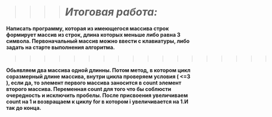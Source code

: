 

>>>> # *Итоговая работа:*

**Написать программу, которая из имеющегося массива строк формирует массив из строк, длина которых меньше либо равна 3 символа. Первоначальный массив можно ввести с клавиатуры, либо задать на старте выполнения алгоритма.**

>>>>>>>>>>>>>>>>>>>>>>>>>>>>>>>>>>.


**Обьявляем два массива одной длинны. Потом метод, в котором цикл соразмерный длине массива, внутри цикла проверяем условия ( <=3 ), если да, то  элемент первого массива заносится в count элемент второго массива. Переменная count для того что бы соблюсти очередность и исключить пробелы. После присвоения увеличиваем  count на 1 и возвращаем к циклу for в котором i увеличивается на 1.И так до конца.**